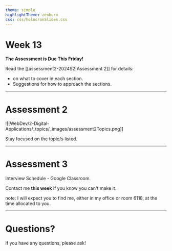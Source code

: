 ```yaml
---
theme: simple
highlightTheme: zenburn
css: css/holocronSlides.css
---
```


# Week 13

**The Assessment is Due This Friday!**

Read the [[assessment2-2024S2|Assessment 2]] for details:
- on what to cover in each section.
- Suggestions for how to approach the sections.



---
# Assessment 2

![[WebDev/2-Digital-Applications/_topics/_images/assessment2Topics.png]]

Stay focused on the topic/s listed.

---
# Assessment 3

Interview Schedule - Google Classroom.

Contact me **this week** if you know you can't make it.

note:
I will expect you to find me, either in my office or room 6118, at the time allocated to you.

---

# Questions?

If you have any questions, please ask!